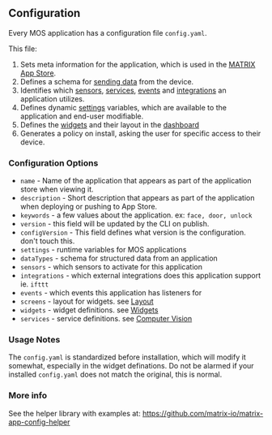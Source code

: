 ## Configuration

Every MOS application has a configuration file `config.yaml`.

This file:

1. Sets meta information for the application, which is used in the [MATRIX App Store](http://apps.matrix.one).
1. Defines a schema for [sending data](data.md) from the device.
1. Identifies which [sensors](../reference/sensors/#configuration), [services](../reference/computer-vision/#configuration), [events](../reference/communication/#configuration) and [integrations](../reference/integrations/#configuration) an application utilizes.
1. Defines dynamic [settings](../reference/system/#settings) variables, which are available to the application and end-user modifiable.
1. Defines the [widgets](../reference/widgets.md) and their layout in the [dashboard](dashboard.md)
1. Generates a policy on install, asking the user for specific access to their device.

### Configuration Options
* `name` - Name of the application that appears as part of the application store when viewing it.
* `description` - Short description that appears as part of the application when deploying or pushing to App Store.
* `keywords` - a few values about the application. ex: `face, door, unlock`
* `version` - this field will be updated by the CLI on publish.
* `configVersion` - This field defines what version is the configuration. don't touch this. 
* `settings` - runtime variables for MOS applications
* `dataTypes` - schema for structured data from an application
* `sensors` - which sensors to activate for this application
* `integrations` - which external integrations does this application support ie. `ifttt`
* `events` - which events this application has listeners for 
* `screens` - layout for widgets. see [Layout](dashboard.md#layout)
* `widgets` - widget definitions. see [Widgets](dashboard.md#widgets)
* `services` - service definitions. see [Computer Vision](../reference/computer-vision.md)

### Usage Notes
The `config.yaml` is standardized before installation, which will modify it somewhat, especially in the widget definations. Do not be alarmed if your installed `config.yaml` does not match the original, this is normal.

### More info
See the helper library with examples at: <https://github.com/matrix-io/matrix-app-config-helper>



